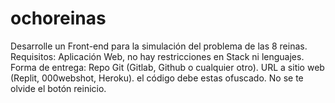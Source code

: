 # ochoreinas
Desarrolle un Front-end para la simulación del problema de las 8 reinas.    Requisitos:  Aplicación Web, no hay restricciones en Stack ni lenguajes.   Forma de entrega:   Repo Git (Gitlab, Github o cualquier otro).  URL a sitio web (Replit, 000webshot, Heroku). el código debe estas ofuscado.  No se te olvide el botón reinicio. 
